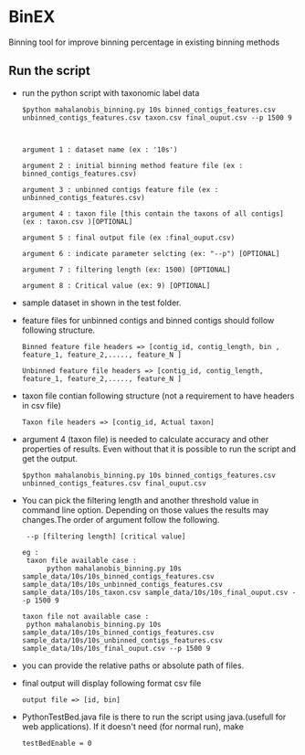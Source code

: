 # BinEX
Binning tool for improve binning percentage in existing binning methods

Run the script
------------

* run the python script with taxonomic label data

      $python mahalanobis_binning.py 10s binned_contigs_features.csv unbinned_contigs_features.csv taxon.csv final_ouput.csv --p 1500 9



      argument 1 : dataset name (ex : '10s')

      argument 2 : initial binning method feature file (ex : binned_contigs_features.csv)

      argument 3 : unbinned contigs feature file (ex : unbinned_contigs_features.csv)

      argument 4 : taxon file [this contain the taxons of all contigs] (ex : taxon.csv )[OPTIONAL]

      argument 5 : final output file (ex :final_ouput.csv)
      
      argument 6 : indicate parameter selcting (ex: "--p") [OPTIONAL]
      
      argument 7 : filtering length (ex: 1500) [OPTIONAL]
      
      argument 8 : Critical value (ex: 9) [OPTIONAL]


* sample dataset in shown in the test folder.

* feature files for unbinned contigs and binned contigs should follow following structure.
      
      Binned feature file headers => [contig_id, contig_length, bin , feature_1, feature_2,....., feature_N ]
      
      Unbinned feature file headers => [contig_id, contig_length, feature_1, feature_2,....., feature_N ]
      
 * taxon file contian following structure (not a requirement to have headers in csv file)
      
       Taxon file headers => [contig_id, Actual taxon]

* argument 4 (taxon file) is needed to calculate accuracy and other properties of results. Even without that it is possible to run the script and get the output.

      $python mahalanobis_binning.py 10s binned_contigs_features.csv unbinned_contigs_features.csv final_ouput.csv
      
* You can pick the filtering length and another threshold value in command line option. Depending on those values the results may changes.The order of argument follow the following.

       --p [filtering length] [critical value]
      
      eg :      
       taxon file available case :
            python mahalanobis_binning.py 10s sample_data/10s/10s_binned_contigs_features.csv  sample_data/10s/10s_unbinned_contigs_features.csv sample_data/10s/10s_taxon.csv sample_data/10s/10s_final_ouput.csv --p 1500 9
            
      taxon file not available case : 
       python mahalanobis_binning.py 10s sample_data/10s/10s_binned_contigs_features.csv  sample_data/10s/10s_unbinned_contigs_features.csv sample_data/10s/10s_final_ouput.csv --p 1500 9

* you can provide the relative paths or absolute path of files.

* final output will display following format csv file
             
      output file => [id, bin]


* PythonTestBed.java file is there to run the script using java.(usefull for web applications). If it doesn't need (for normal run), make
            
      testBedEnable = 0
